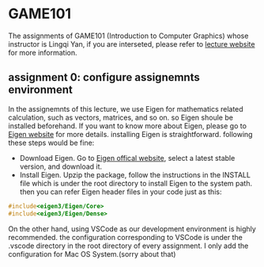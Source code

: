 # GAME101
The assignments of GAME101 (Introduction to Computer Graphics) whose instructor is Lingqi Yan, if you are interseted, please refer to [lecture website](https://www.bilibili.com/video/BV1X7411F744?spm_id_from=333.337.search-card.all.click) for more information.

## assignment 0: configure assignemnts environment
In the assignemnts of this lecture, we use Eigen for mathematics related calculation, such as vectors, matrices, and so on. so Eigen shoule be installed beforehand. If you want to know more about Eigen, please go to [Eigen website](https://eigen.tuxfamily.org/index.php?title=Main_Page) for more details. installing Eigen is straightforward. following these steps would be fine:
- Download Eigen. Go to [Eigen offical website](https://eigen.tuxfamily.org/index.php?title=Main_Page), select a latest stable version, and download it.
- Install Eigen. Upzip the package, follow the instructions in the INSTALL file which is under the root directory to install Eigen to the system path. then you can refer Eigen header files in your code just as this:
```C++
#include<eigen3/Eigen/Core>
#include<eigen3/Eigen/Dense>
```
On the other hand, using VSCode as our development environment is highly recommended. the configuration corresponding to VSCode is under the .vscode directory in the root directory of every assignment. I only add the configuration for Mac OS System.(sorry about that)
